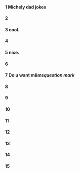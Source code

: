 #### 1 Michely dad jokes
#### 2
#### 3 cool.
#### 4
#### 5 nice.
#### 6
#### 7 Do u want m&ms*question mark*
#### 8
#### 9 
#### 10
#### 11
#### 12
#### 13
#### 14
#### 15